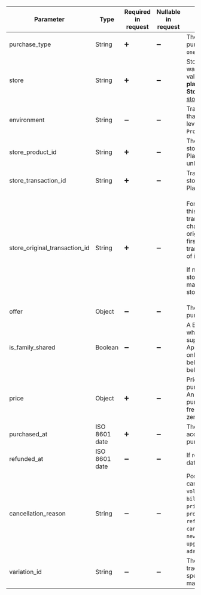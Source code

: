 <!--- Purchase.md --->

| Parameter                     | Type          | Required in request | Nullable in request | Description                                                  |
| ----------------------------- | ------------- | ------------------- | ------------------- | ------------------------------------------------------------ |
| purchase_type                 | String        | :heavy_plus_sign:   | :heavy_minus_sign:  | The type of product purchased. Possible value: `one_time_purchase`. |
| store                         | String        | :heavy_plus_sign:   | :heavy_minus_sign:  | Store where the product was bought. Possible values: **app_store**, **play_store**, **stripe**, or the **Store ID** of your [custom store](custom-store). |
| environment                   | String        | :heavy_minus_sign:  | :heavy_minus_sign:  | Transaction environment that provided the access level. Options: `Sandbox`, `Production`. |
| store_product_id              | String        | :heavy_plus_sign:   | :heavy_minus_sign:  | The product ID in the app store (App Store, Google Play, Stripe, etc.) that unlocked this access level. |
| store_transaction_id          | String        | :heavy_plus_sign:   | :heavy_minus_sign:  | Transaction ID in the app store (App Store, Google Play, Stripe, etc.). |
| store_original_transaction_id | String        | :heavy_plus_sign:   | :heavy_minus_sign:  | <p>For recurring subscriptions, this is the original transaction ID that links the chain of renewals. The original transaction is the first in the chain; later transactions are extensions of it.</p><p>If no extensions, store_original_transaction_id matches store_transaction_id.</p> |
| offer                         | Object        | :heavy_minus_sign:  | :heavy_minus_sign:  | The offer used for the purchase as an [Offer](server-side-api-objects#offer) object. |
| is_family_shared              | Boolean       | :heavy_minus_sign:  | :heavy_minus_sign:  | A Boolean value indicating whether the product supports family sharing in App Store Connect. iOS only. Always `false` for iOS below 14.0 and macOS below 11.0. |
| price                         | Object        | :heavy_plus_sign:   | :heavy_minus_sign:  | Price of the subscription or purchase as a [Price](server-side-api-objects#price) object. An initial subscription purchase with zero cost is a free trial; a renewal with zero cost is a free renewal. |
| purchased_at                  | ISO 8601 date | :heavy_plus_sign:   | :heavy_minus_sign:  | The datetime when the access level was last purchased.       |
| refunded_at                   | ISO 8601 date | :heavy_minus_sign:  | :heavy_minus_sign:  | If refunded, shows the datetime of the refund.               |
| cancellation_reason           | String        | :heavy_minus_sign:  | :heavy_minus_sign:  | Possible reasons for cancellation: `voluntarily_cancelled`, `billing_error`, `price_increase`, `product_was_not_available`, `refund`, `cancelled_by_developer`, `new_subscription_replace`, `upgraded`, `unknown`, `adapty_revoked`. |
| variation_id                  | String        | :heavy_minus_sign:  | :heavy_minus_sign:  | The variation ID used to trace purchases to the specific paywall they were made from. |

